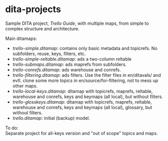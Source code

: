 # dita-projects
Sample DITA project, *Trello Guide*, with multiple maps, from simple to complex structure and architecture.

Main ditamaps:  
* _trello-simple.ditamap_: contains only basic metadata and topicrefs. No subfolders, reuse, keys, filters, etc.  
* _trello-simple-reltable.ditamap_: ads a two-column reltable   
* _trello-submaps.ditamap_: ads maprefs from subfolders.  
* _trello-conrefs.ditamap_: ads warehouse and conrefs.  
* _trello-filtering.ditamap_: ads filters. Use the filter files in en/ditavals/ and evtl. clone some more topics in en/source/for-filtering, not to mess up other maps. 
* _trello-local-keys.ditamap_: ditamap with topicrefs, maprefs, reltable, warehouse and conrefs, keys and keymaps (all local), but without filters.  
* _trello-glosskeys.ditamap_: ditamap with topicrefs, maprefs, reltable, warehouse and conrefs, keys and keymaps (all local), glossary, but without filters.  
* _trello.ditamap_:  initial (backup) model.

To do:  
Separate project for all-keys version and "out of scope" topics and maps.
